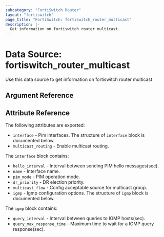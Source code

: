 ```yaml
---
subcategory: "FortiSwitch Router"
layout: "fortiswitch"
page_title: "FortiSwitch: fortiswitch_router_multicast"
description: |-
  Get information on fortiswitch router multicast.
---
```


# Data Source: fortiswitch_router_multicast
Use this data source to get information on fortiswitch router multicast

## Argument Reference



## Attribute Reference

The following attributes are exported:

* `interface` - Pim interfaces. The structure of `interface` block is documented below.
* `multicast_routing` - Enable multicast routing.

The `interface` block contains:

* `hello_interval` - Interval between sending PIM hello messages(sec).
* `name` - Interface name.
* `pim_mode` - PIM operation mode.
* `dr_priority` - DR election priority.
* `multicast_flow` - Config acceptable source for multicast group.
* `igmp` - Igmp configuration options. The structure of `igmp` block is documented below.

The `igmp` block contains:

* `query_interval` - Interval between queries to IGMP hosts(sec).
* `query_max_response_time` - Maximum time to wait for a IGMP query response(sec).


